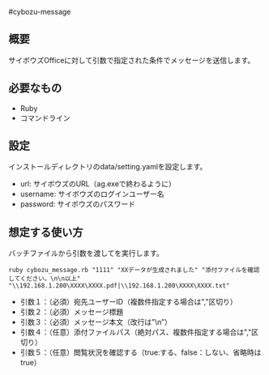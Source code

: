 #cybozu-message

## 概要
サイボウズOfficeに対して引数で指定された条件でメッセージを送信します。

## 必要なもの
- Ruby
- コマンドライン

## 設定
インストールディレクトリのdata/setting.yamlを設定します。

- url: サイボウズのURL（ag.exeで終わるように）
- username: サイボウズのログインユーザー名
- password: サイボウズのパスワード

## 想定する使い方

バッチファイルから引数を渡してを実行します。

    ruby cybozu_message.rb "1111" "XXデータが生成されました" "添付ファイルを確認してください。\n\n以上" "\\192.168.1.200\XXXX\XXXX.pdf|\\192.168.1.200\XXXX\XXXX.txt"

- 引数１：（必須）宛先ユーザーID（複数件指定する場合は","区切り）
- 引数２：（必須）メッセージ標題
- 引数３：（必須）メッセージ本文（改行は”\n”）
- 引数４：（任意）添付ファイルパス（絶対パス、複数件指定する場合は","区切り）
- 引数５：（任意）閲覧状況を確認する（true:する、false：しない、省略時はtrue）
